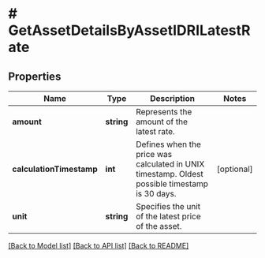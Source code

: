 # # GetAssetDetailsByAssetIDRILatestRate

## Properties

Name | Type | Description | Notes
------------ | ------------- | ------------- | -------------
**amount** | **string** | Represents the amount of the latest rate. |
**calculationTimestamp** | **int** | Defines when the price was calculated in UNIX timestamp. Oldest possible timestamp is 30 days. | [optional]
**unit** | **string** | Specifies the unit of the latest price of the asset. |

[[Back to Model list]](../../README.md#models) [[Back to API list]](../../README.md#endpoints) [[Back to README]](../../README.md)
